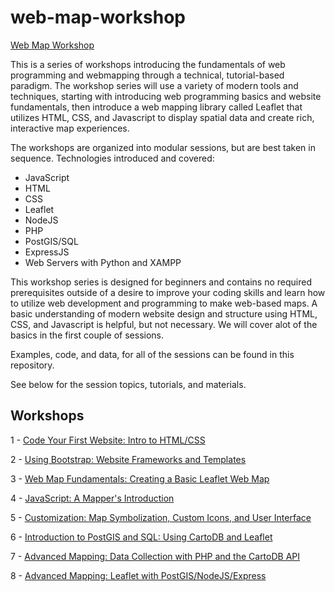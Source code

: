 # web-map-workshop

[Web Map Workshop](http://duspviz.mit.edu/web-map-workshop/)

This is a series of workshops introducing the fundamentals of web programming and webmapping through a technical, tutorial-based paradigm. The workshop series will use a variety of modern tools and techniques, starting with introducing web programming basics and website fundamentals, then introduce a web mapping library called Leaflet that utilizes HTML, CSS, and Javascript to display spatial data and create rich, interactive map experiences.

The workshops are organized into modular sessions, but are best taken in sequence. Technologies introduced and covered:

- JavaScript
- HTML
- CSS
- Leaflet
- NodeJS
- PHP
- PostGIS/SQL
- ExpressJS
- Web Servers with Python and XAMPP

This workshop series is designed for beginners and contains no required prerequisites outside of a desire to improve your coding skills and learn how to utilize web development and programming to make web-based maps. A basic understanding of modern website design and structure using HTML, CSS, and Javascript is helpful, but not necessary. We will cover alot of the basics in the first couple of sessions.

Examples, code, and data, for all of the sessions can be found in this repository.

See below for the session topics, tutorials, and materials.

## Workshops

1 - [Code Your First Website: Intro to HTML/CSS](http://duspviz.mit.edu/web-map-workshop/code-your-first-website/)

2 - [Using Bootstrap: Website Frameworks and Templates](http://duspviz.mit.edu/web-map-workshop/bootstrap-templates/)

3 - [Web Map Fundamentals: Creating a Basic Leaflet Web Map](http://duspviz.mit.edu/web-map-workshop/leaflet-js/)

4 - [JavaScript: A Mapper's Introduction](http://duspviz.mit.edu/web-map-workshop/javascript-an-introduction/)

5 - [Customization: Map Symbolization, Custom Icons, and User Interface](http://duspviz.mit.edu/web-map-workshop/map-symbolization/)

6 - [Introduction to PostGIS and SQL: Using CartoDB and Leaflet](http://duspviz.mit.edu/web-map-workshop/databases-leaflet-cartodb/)

7 - [Advanced Mapping: Data Collection with PHP and the CartoDB API](http://duspviz.mit.edu/web-map-workshop/cartodb-data-collection/)

8 - [Advanced Mapping: Leaflet with PostGIS/NodeJS/Express](http://duspviz.mit.edu/web-map-workshop/cartodb-data-collection/)